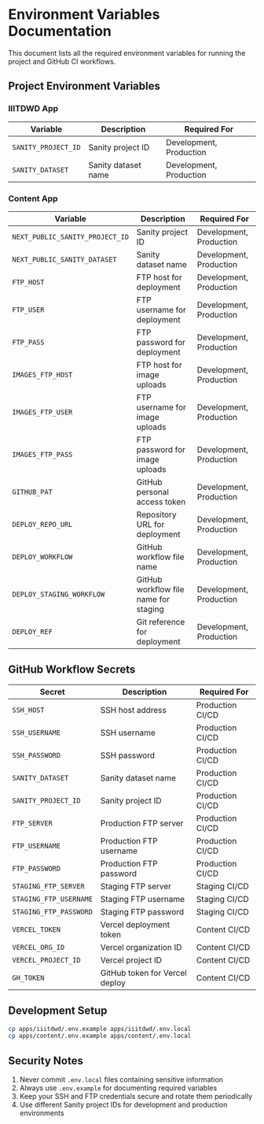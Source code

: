 # Environment Variables Documentation

This document lists all the required environment variables for running the project and GitHub CI workflows.

## Project Environment Variables

### IIITDWD App

| Variable            | Description         | Required For            |
| ------------------- | ------------------- | ----------------------- |
| `SANITY_PROJECT_ID` | Sanity project ID   | Development, Production |
| `SANITY_DATASET`    | Sanity dataset name | Development, Production |

### Content App

| Variable                        | Description                           | Required For            |
| ------------------------------- | ------------------------------------- | ----------------------- |
| `NEXT_PUBLIC_SANITY_PROJECT_ID` | Sanity project ID                     | Development, Production |
| `NEXT_PUBLIC_SANITY_DATASET`    | Sanity dataset name                   | Development, Production |
| `FTP_HOST`                      | FTP host for deployment               | Development, Production |
| `FTP_USER`                      | FTP username for deployment           | Development, Production |
| `FTP_PASS`                      | FTP password for deployment           | Development, Production |
| `IMAGES_FTP_HOST`               | FTP host for image uploads            | Development, Production |
| `IMAGES_FTP_USER`               | FTP username for image uploads        | Development, Production |
| `IMAGES_FTP_PASS`               | FTP password for image uploads        | Development, Production |
| `GITHUB_PAT`                    | GitHub personal access token          | Development, Production |
| `DEPLOY_REPO_URL`               | Repository URL for deployment         | Development, Production |
| `DEPLOY_WORKFLOW`               | GitHub workflow file name             | Development, Production |
| `DEPLOY_STAGING_WORKFLOW`       | GitHub workflow file name for staging | Development, Production |
| `DEPLOY_REF`                    | Git reference for deployment          | Development, Production |

## GitHub Workflow Secrets

| Secret                 | Description                    | Required For     |
| ---------------------- | ------------------------------ | ---------------- |
| `SSH_HOST`             | SSH host address               | Production CI/CD |
| `SSH_USERNAME`         | SSH username                   | Production CI/CD |
| `SSH_PASSWORD`         | SSH password                   | Production CI/CD |
| `SANITY_DATASET`       | Sanity dataset name            | Production CI/CD |
| `SANITY_PROJECT_ID`    | Sanity project ID              | Production CI/CD |
| `FTP_SERVER`           | Production FTP server          | Production CI/CD |
| `FTP_USERNAME`         | Production FTP username        | Production CI/CD |
| `FTP_PASSWORD`         | Production FTP password        | Production CI/CD |
| `STAGING_FTP_SERVER`   | Staging FTP server             | Staging CI/CD    |
| `STAGING_FTP_USERNAME` | Staging FTP username           | Staging CI/CD    |
| `STAGING_FTP_PASSWORD` | Staging FTP password           | Staging CI/CD    |
| `VERCEL_TOKEN`         | Vercel deployment token        | Content CI/CD    |
| `VERCEL_ORG_ID`        | Vercel organization ID         | Content CI/CD    |
| `VERCEL_PROJECT_ID`    | Vercel project ID              | Content CI/CD    |
| `GH_TOKEN`             | GitHub token for Vercel deploy | Content CI/CD    |

## Development Setup

```bash
cp apps/iiitdwd/.env.example apps/iiitdwd/.env.local
cp apps/content/.env.example apps/content/.env.local
```

## Security Notes

1. Never commit `.env.local` files containing sensitive information
2. Always use `.env.example` for documenting required variables
3. Keep your SSH and FTP credentials secure and rotate them periodically
4. Use different Sanity project IDs for development and production environments
